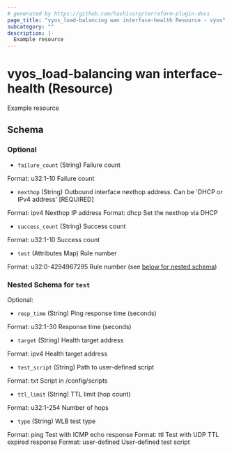 ```yaml
---
# generated by https://github.com/hashicorp/terraform-plugin-docs
page_title: "vyos_load-balancing wan interface-health Resource - vyos"
subcategory: ""
description: |-
  Example resource
---
```


# vyos_load-balancing wan interface-health (Resource)

Example resource



<!-- schema generated by tfplugindocs -->
## Schema

### Optional

- `failure_count` (String) Failure count

Format: u32:1-10
Failure count
- `nexthop` (String) Outbound interface nexthop address. Can be 'DHCP or IPv4 address' [REQUIRED]

Format: ipv4
Nexthop IP address
Format: dhcp
Set the nexthop via DHCP
- `success_count` (String) Success count

Format: u32:1-10
Success count
- `test` (Attributes Map) Rule number

Format: u32:0-4294967295
Rule number (see [below for nested schema](#nestedatt--test))

<a id="nestedatt--test"></a>
### Nested Schema for `test`

Optional:

- `resp_time` (String) Ping response time (seconds)

Format: u32:1-30
Response time (seconds)
- `target` (String) Health target address

Format: ipv4
Health target address
- `test_script` (String) Path to user-defined script

Format: txt
Script in /config/scripts
- `ttl_limit` (String) TTL limit (hop count)

Format: u32:1-254
Number of hops
- `type` (String) WLB test type

Format: ping
Test with ICMP echo response
Format: ttl
Test with UDP TTL expired response
Format: user-defined
User-defined test script
